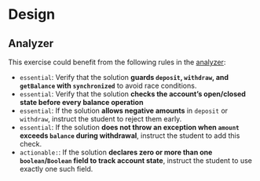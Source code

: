 # Design

## Analyzer

This exercise could benefit from the following rules in the [analyzer](https://github.com/exercism/java-analyzer):

- `essential`: Verify that the solution **guards `deposit`, `withdraw`, and `getBalance` with `synchronized`** to avoid
  race conditions.
- `essential`: Verify that the solution **checks the account’s open/closed state before every balance operation**
- `essential`: If the solution **allows negative amounts** in `deposit` or `withdraw`, instruct the student to reject
  them early.
- `essential`: If the solution **does not throw an exception when `amount` exceeds `balance` during withdrawal**,
  instruct the student to add this check.
- `actionable:`: If the solution **declares zero or more than one `boolean`/`Boolean` field to track account state**,
  instruct the student to use exactly one such field.